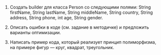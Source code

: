 1. Создать builder для класса Person со следующими полями: String firstName, String lastName, String middleName, String country, String address, String phone, int age, String gender.

2. Описать ошибки в коде (см. задание в методичке) и предложить варианты оптимизации.

3. Написать пример кода, который реализует принцип полиморфизма, на примере фигур — круг, квадрат, треугольник.